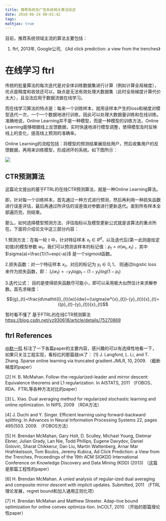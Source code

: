 ```yaml
---
title: 推荐系统及广告系统相关算法综述
date: 2018-06-24 00:01:42
tags:
mathjax: true
---
```


目前，推荐系统领域主流的算法主要包括：

1. ftrl, 2013年, Google公司, 《Ad click prediction: a view from the trenches》

# 在线学习 ftrl

传统的批量算法的每次迭代是对全体训练数据集进行计算（例如计算全局梯度），优点是精度和收敛还可以，缺点是无法有效处理大数据集（此时全局梯度计算代价太大），且没法应用于数据流做在线学习。

而在线学习算法的特点是：每来一个训练样本，就用该样本产生的loss和梯度对模型迭代一次，一个一个数据地进行训练，因此可以处理大数据量训练和在线训练。准确地说，Online Learning并不是一种模型，而是一种模型的训练方法，Online Learning能够根据线上反馈数据，实时快速地进行模型调整，使得模型及时反映线上的变化，提高线上预测的准确率。

Online Learning的流程包括：将模型的预测结果展现给用户，然后收集用户的反馈数据，再用来训练模型，形成闭环的系统。如下图所示：

![](http://p8vrqzrnj.bkt.clouddn.com/onlinelearning1.png)

## CTR预测算法

这篇论文提出的基于FTRL的在线CTR预测算法，就是一种Online Learning算法。

即，针对每一个训练样本，首先通过一种方式进行预测，然后再利用一种损失函数进行误差评估，最后再通过所评估的误差值对参数进行更新迭代。直到所有样本全部遍历完，则结束。

那么，如何选择模型预测方法、评估指标以及模型更新公式就是该算法的重点所在。下面将介绍论文中这三部分内容：

1.预测方法：在每一轮 $t$ 中，针对特征样本 ${x}_{t}\in {R}^{d}$，以及迭代后(第一此则是给定初值)的模型参数 $w_t$，我们可以预测该样本的标记值：${p}_{t}=\sigma({w}_{t},{x}_{t})$ ，其中 $\sigma(a)=\frac{1}{1+exp(-a)}$ 是一个sigmoid函数。

2.损失函数：对一个特征样本 $x_t$，对应的标记为 $y_t \in 0, 1$， 则通过logistic loss 来作为损失函数，即： ${\mathit{l}}_{t}({w}_{t})= -{y}_{t}log{p}_{t}-(1-{y}_{t})log(1-{p}_{t})$ 

3.迭代公式： 目的是使得损失函数尽可能小，即可以采用极大似然估计来求解参数。首先求梯度：

$${g}_{t}=\frac{d\mathit{l}_{t}(w)}{dw}=(\sigma(w*{x}_{t})-{y}_{t}){x}_{t}=({p}_{t}-{y}_{t}){x}_{t}$$

暂时看不懂了
基于FTRL的在线CTR预测算法
https://blog.csdn.net/yz930618/article/details/75270869

## ftrl References
[@默一鸣](https://blog.csdn.net/yimingsilence/article/details/75123026) 标注了一下各篇paper的主要内容，感兴趣的可以有选择性地看一下，如果只关注工程实现，看标红的那篇就ok了：
[1] J. Langford, L. Li, and T. Zhang. Sparse online learning via truncated gradient.JMLR, 10, 2009. （截断梯度的paper）

[2] H. B. McMahan. Follow-the-regularized-leader and mirror descent: Equivalence theorems and L1 regularization. In AISTATS, 2011 （FOBOS、RDA、FTRL等各种方法对比的paper）

[3] L. Xiao. Dual averaging method for regularized stochastic learning and online optimization. In NIPS, 2009 （RDA方法）

[4] J. Duchi and Y. Singer. Efficient learning using forward-backward splitting. In Advances in Neural Information Processing Systems 22, pages 495{503. 2009. （FOBOS方法）

[5] H. Brendan McMahan, Gary Holt, D. Sculley, Michael Young, Dietmar Ebner, Julian Grady, Lan Nie, Todd Phillips, Eugene Davydov, Daniel Golovin, Sharat Chikkerur, Dan Liu, Martin Wattenberg, Arnar Mar Hrafnkelsson, Tom Boulos, Jeremy Kubica, Ad Click Prediction: a View from the Trenches, Proceedings of the 19th ACM SIGKDD International Conference on Knowledge Discovery and Data Mining (KDD) (2013) （这篇是那篇工程性的paper）

[6] H. Brendan McMahan. A unied analysis of regular-ized dual averaging and composite mirror descent with implicit updates. Submitted, 2011 （FTRL理论发展，regret bound和加入通用正则化项）

[7] H. Brendan McMahan and Matthew Streeter. Adap-tive bound optimization for online convex optimiza-tion. InCOLT, 2010 （开始的那篇理论性paper）